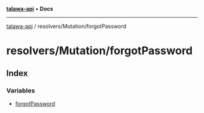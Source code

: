 [**talawa-api**](../../../README.md) • **Docs**

***

[talawa-api](../../../modules.md) / resolvers/Mutation/forgotPassword

# resolvers/Mutation/forgotPassword

## Index

### Variables

- [forgotPassword](variables/forgotPassword.md)
